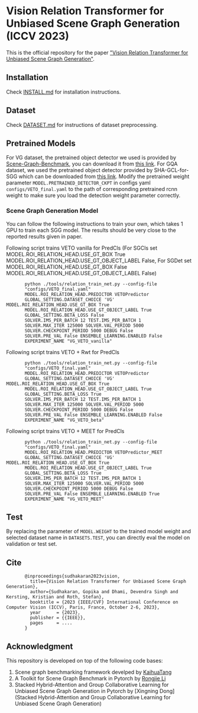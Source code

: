 # Vision Relation Transformer for Unbiased Scene Graph Generation (ICCV 2023) 

This is the official repository for the paper ["Vision Relation Transformer for Unbiased Scene Graph Generation"](https://arxiv.org/abs/2308.09472).

## Installation

Check [INSTALL.md](INSTALL.md) for installation instructions.

## Dataset

Check [DATASET.md](DATASET.md) for instructions of dataset preprocessing.


## Pretrained Models

For VG dataset, the pretrained object detector we used is provided by [Scene-Graph-Benchmark](https://github.com/KaihuaTang/Scene-Graph-Benchmark.pytorch), you can download it from [this link](https://1drv.ms/u/s!AjK8-t5JiDT1kxT9s3JwIpoGz4cA?e=usU6TR). For GQA dataset, we used the pretrained object detector provided by SHA-GCL-for-SGG which can be downloaded from [this link](https://1drv.ms/u/s!AjK8-t5JiDT1kxBfihou2smfXFV9?e=VtyoR7). Modify the pretrained weight parameter `MODEL.PRETRAINED_DETECTOR_CKPT` in configs yaml `configs/VETO_final.yaml` to the path of corresponding pretrained rcnn weight to make sure you load the detection weight parameter correctly.


### Scene Graph Generation Model
You can follow the following instructions to train your own, which takes 1 GPU to train each SGG model. The results should be very close to the reported results given in paper.

Following script trains VETO vanilla for PredCls (For SGCls set MODEL.ROI_RELATION_HEAD.USE_GT_BOX True MODEL.ROI_RELATION_HEAD.USE_GT_OBJECT_LABEL False, For SGDet set MODEL.ROI_RELATION_HEAD.USE_GT_BOX False MODEL.ROI_RELATION_HEAD.USE_GT_OBJECT_LABEL False)
```
       python ./tools/relation_train_net.py --config-file 
       "configs/VETO_final.yaml"
       MODEL.ROI_RELATION_HEAD.PREDICTOR VETOPredictor 
       GLOBAL_SETTING.DATASET_CHOICE 'VG' MODEL.ROI_RELATION_HEAD.USE_GT_BOX True 
       MODEL.ROI_RELATION_HEAD.USE_GT_OBJECT_LABEL True 
       GLOBAL_SETTING.BETA_LOSS False
       SOLVER.IMS_PER_BATCH 12 TEST.IMS_PER_BATCH 1 
       SOLVER.MAX_ITER 125000 SOLVER.VAL_PERIOD 5000 
       SOLVER.CHECKPOINT_PERIOD 5000 DEBUG False 
       SOLVER.PRE_VAL False ENSEMBLE_LEARNING.ENABLED False
       EXPERIMENT_NAME "VG_VETO_vanilla"

```
Following script trains VETO + Rwt for PredCls
```
       python ./tools/relation_train_net.py --config-file 
       "configs/VETO_final.yaml" 
       MODEL.ROI_RELATION_HEAD.PREDICTOR VETOPredictor
       GLOBAL_SETTING.DATASET_CHOICE 'VG' MODEL.ROI_RELATION_HEAD.USE_GT_BOX True 
       MODEL.ROI_RELATION_HEAD.USE_GT_OBJECT_LABEL True 
       GLOBAL_SETTING.BETA_LOSS True
       SOLVER.IMS_PER_BATCH 12 TEST.IMS_PER_BATCH 1 
       SOLVER.MAX_ITER 125000 SOLVER.VAL_PERIOD 5000 
       SOLVER.CHECKPOINT_PERIOD 5000 DEBUG False 
       SOLVER.PRE_VAL False ENSEMBLE_LEARNING.ENABLED False
       EXPERIMENT_NAME "VG_VETO_beta"

```

Following script trains VETO + MEET for PredCls
```
       python ./tools/relation_train_net.py --config-file 
       "configs/VETO_final.yaml" 
       MODEL.ROI_RELATION_HEAD.PREDICTOR VETOPredictor_MEET
       GLOBAL_SETTING.DATASET_CHOICE 'VG' MODEL.ROI_RELATION_HEAD.USE_GT_BOX True 
       MODEL.ROI_RELATION_HEAD.USE_GT_OBJECT_LABEL True 
       GLOBAL_SETTING.BETA_LOSS True
       SOLVER.IMS_PER_BATCH 12 TEST.IMS_PER_BATCH 1 
       SOLVER.MAX_ITER 125000 SOLVER.VAL_PERIOD 5000 
       SOLVER.CHECKPOINT_PERIOD 5000 DEBUG False 
       SOLVER.PRE_VAL False ENSEMBLE_LEARNING.ENABLED True
       EXPERIMENT_NAME "VG_VETO_MEET"

```

## Test
By replacing the parameter of `MODEL.WEIGHT` to the trained model weight and selected dataset name in `DATASETS.TEST`, you can directly eval the model on validation or test set.

## Cite
```
       @inproceedings{sudhakaran2023vision,
         title={Vision Relation Transformer for Unbiased Scene Graph Generation},
         author={Sudhakaran, Gopika and Dhami, Devendra Singh and Kersting, Kristian and Roth, Stefan},
         booktitle = {2023 {IEEE/CVF} International Conference on Computer Vision (ICCV), Paris, France, October 2-6, 2023},
         year      = {2023},
         publisher = {{IEEE}}, 
         pages     = ....
       }
```
## Acknowledgment
This repository is developed on top of the following code bases:
1. Scene graph benchmarking framework develped by [KaihuaTang](https://github.com/KaihuaTang/Scene-Graph-Benchmark.pytorch)
2. A Toolkit for Scene Graph Benchmark in Pytorch by [Rongjie Li](https://github.com/SHTUPLUS/PySGG)
3. Stacked Hybrid-Attention and Group Collaborative Learning for Unbiased Scene Graph Generation in Pytorch by [Xingning Dong](Stacked Hybrid-Attention and Group Collaborative Learning for Unbiased Scene Graph Generation)
